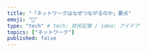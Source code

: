 ```yaml
---
title: "「ネットワークはなぜつながるのか」要点"
emoji: "📘"
type: "tech" # tech: 技術記事 / idea: アイデア
topics: ["ネットワーク"]
published: false
---
```


